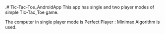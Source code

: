 .# Tic-Tac-Toe_AndroidApp
This app has single and two player modes of simple Tic-Tac_Toe game.

The computer in single player mode is Perfect Player : Minimax Algorithm is used.
